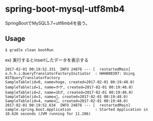 # spring-boot-mysql-utf8mb4

SpringBootでMySQL5.7+utf8mb4を扱う。

## Usage

```sh
$ gradle clean bootRun
```

ex) 実行するとinsertしたデータを表示する

```
2017-02-01 00:19:52.331  INFO 24876 --- [  restartedMain] o.h.h.i.QueryTranslatorFactoryInitiator  : HHH000397: Using ASTQueryTranslatorFactory
SampleTable(id=0, name=hoge, created=2017-02-01 00:19:48.0)
SampleTable(id=1, name=ホゲ, created=2017-02-01 00:19:48.0)
SampleTable(id=2, name=ほげ, created=2017-02-01 00:19:48.0)
SampleTable(id=3, name=🍺, created=2017-02-01 00:19:48.0)
SampleTable(id=4, name=🍣, created=2017-02-01 00:19:48.0)
2017-02-01 00:19:52.634  INFO 24876 --- [  restartedMain] sample.spring.boot.Application           : Started Application in 10.626 seconds (JVM running for 11.286)
```
